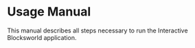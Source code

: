 # Usage Manual

This manual describes all steps necessary to run the Interactive Blocksworld application.